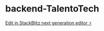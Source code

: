 # backend-TalentoTech

[Edit in StackBlitz next generation editor ⚡️](https://stackblitz.com/~/github.com/PLATYPUSCO007/backend-TalentoTech)